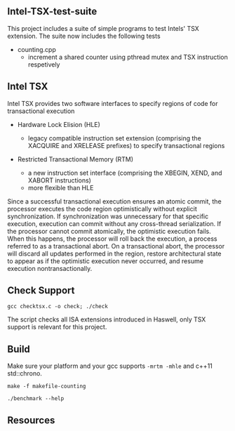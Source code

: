 ## Intel-TSX-test-suite

This project includes a suite of simple programs to test Intels' TSX extension. The suite now includes the following tests

- counting.cpp
  - increment a shared counter using pthread mutex and TSX instruction respetively

## Intel TSX

Intel TSX provides two software interfaces to specify regions of code for transactional execution

- Hardware Lock Elision (HLE)
  - legacy compatible instruction set extension (comprising the XACQUIRE and XRELEASE prefixes) to specify transactional
  regions

- Restricted Transactional Memory (RTM)
  - a new instruction set interface (comprising the XBEGIN, XEND, and XABORT instructions)
  - more flexible than HLE

Since a successful transactional execution ensures an atomic commit, the processor
executes the code region optimistically without explicit synchronization. If synchronization
was unnecessary for that specific execution, execution can commit without
any cross-thread serialization. If the processor cannot commit atomically, the optimistic
execution fails. When this happens, the processor will roll back the execution,
a process referred to as a transactional abort. On a transactional abort, the
processor will discard all updates performed in the region, restore architectural state
to appear as if the optimistic execution never occurred, and resume execution nontransactionally.
  
## Check Support

`gcc checktsx.c -o check; ./check`

The script checks all ISA extensions introduced in Haswell, only TSX support is relevant for this project.

## Build

Make sure your platform and your gcc supports `-mrtm -mhle` and c++11 std::chrono.

`make -f makefile-counting`

`./benchmark --help`

## Resources

